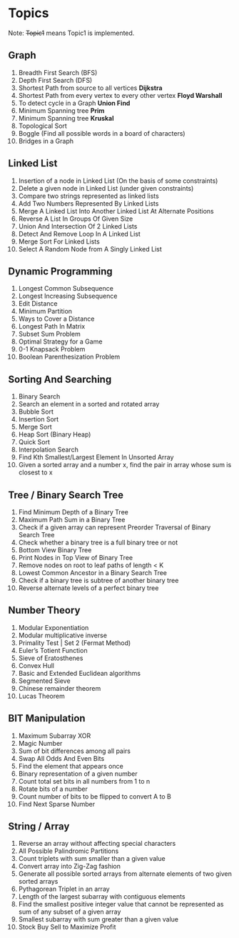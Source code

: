 # Topics

Note: ~~Topic1~~ means Topic1 is implemented.

## Graph

1. Breadth First Search (BFS)
2. Depth First Search (DFS)
3. Shortest Path from source to all vertices **Dijkstra** 
4. Shortest Path from every vertex to every other vertex **Floyd Warshall**
5. To detect cycle in a Graph **Union Find**
6. Minimum Spanning tree **Prim** 
7. Minimum Spanning tree **Kruskal** 
8. Topological Sort
9. Boggle (Find all possible words in a board of characters)
10. Bridges in a Graph

## Linked List

1. Insertion of a node in Linked List (On the basis of some constraints)
2. Delete a given node in Linked List (under given constraints)
3. Compare two strings represented as linked lists
4. Add Two Numbers Represented By Linked Lists
5. Merge A Linked List Into Another Linked List At Alternate Positions
6. Reverse A List In Groups Of Given Size
7. Union And Intersection Of 2 Linked Lists
8. Detect And Remove Loop In A Linked List
9. Merge Sort For Linked Lists
10. Select A Random Node from A Singly Linked List

## Dynamic Programming

1. Longest Common Subsequence
2. Longest Increasing Subsequence
3. Edit Distance
4. Minimum Partition
5. Ways to Cover a Distance
6. Longest Path In Matrix
7. Subset Sum Problem
8. Optimal Strategy for a Game
9. 0-1 Knapsack Problem
10. Boolean Parenthesization Problem

## Sorting And Searching

1. Binary Search
2. Search an element in a sorted and rotated array
3. Bubble Sort
4. Insertion Sort
5. Merge Sort
6. Heap Sort (Binary Heap)
7. Quick Sort
8. Interpolation Search
9. Find Kth Smallest/Largest Element In Unsorted Array
10. Given a sorted array and a number x, find the pair in array whose sum is closest to x

## Tree / Binary Search Tree

1. Find Minimum Depth of a Binary Tree
2. Maximum Path Sum in a Binary Tree
3. Check if a given array can represent Preorder Traversal of Binary Search Tree
4. Check whether a binary tree is a full binary tree or not
5. Bottom View Binary Tree
6. Print Nodes in Top View of Binary Tree
7. Remove nodes on root to leaf paths of length < K
8. Lowest Common Ancestor in a Binary Search Tree
9. Check if a binary tree is subtree of another binary tree
10. Reverse alternate levels of a perfect binary tree

## Number Theory

1. Modular Exponentiation
2. Modular multiplicative inverse
3. Primality Test | Set 2 (Fermat Method)
4. Euler’s Totient Function
5. Sieve of Eratosthenes
6. Convex Hull
7. Basic and Extended Euclidean algorithms
8. Segmented Sieve
9. Chinese remainder theorem
10. Lucas Theorem

## BIT Manipulation

1. Maximum Subarray XOR
2. Magic Number
3. Sum of bit differences among all pairs
4. Swap All Odds And Even Bits
5. Find the element that appears once
6. Binary representation of a given number
7. Count total set bits in all numbers from 1 to n
8. Rotate bits of a number
9. Count number of bits to be flipped to convert A to B
10. Find Next Sparse Number

## String / Array

1. Reverse an array without affecting special characters
2. All Possible Palindromic Partitions
3. Count triplets with sum smaller than a given value
4. Convert array into Zig-Zag fashion
5. Generate all possible sorted arrays from alternate elements of two given sorted arrays
6. Pythagorean Triplet in an array
7. Length of the largest subarray with contiguous elements
8. Find the smallest positive integer value that cannot be represented as sum of any subset of a given array
9. Smallest subarray with sum greater than a given value
10. Stock Buy Sell to Maximize Profit

